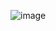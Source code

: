 ![image](https://user-images.githubusercontent.com/58724276/196248446-b046d8e0-f915-4680-a39e-0e954feab2c7.png)